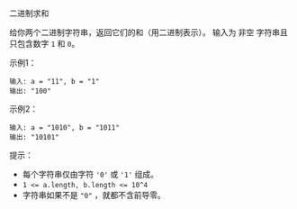 二进制求和

给你两个二进制字符串，返回它们的和（用二进制表示）。
输入为 非空 字符串且只包含数字 `1` 和 `0`。

示例1：
```
输入: a = "11", b = "1"
输出: "100"
```

示例2：
```
输入: a = "1010", b = "1011"
输出: "10101"
```
提示：
- 每个字符串仅由字符 `'0'` 或 `'1'` 组成。
- `1 <= a.length, b.length <= 10^4`
- 字符串如果不是 `"0"` ，就都不含前导零。
